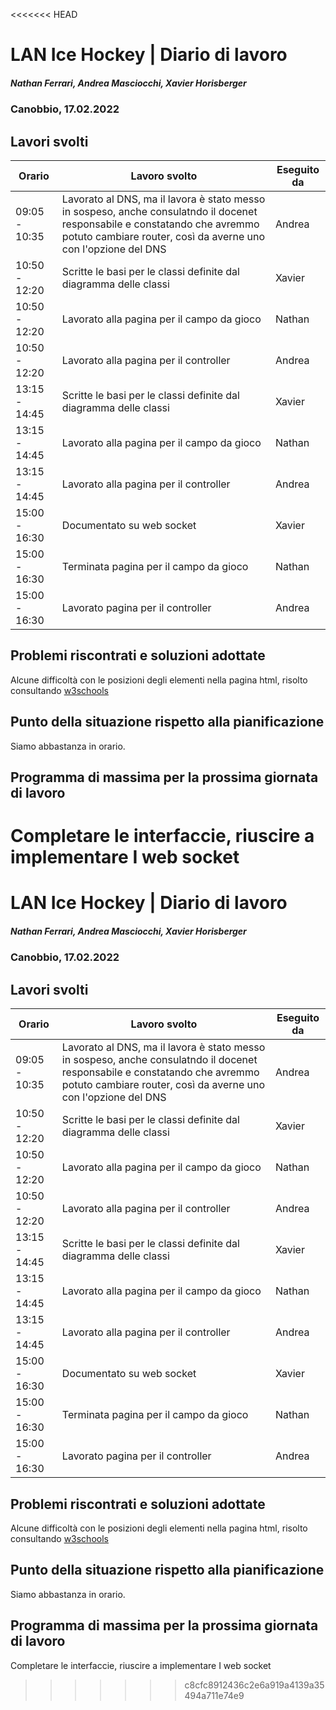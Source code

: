 <<<<<<< HEAD
# LAN Ice Hockey | Diario di lavoro
##### Nathan Ferrari, Andrea Masciocchi, Xavier Horisberger
### Canobbio, 17.02.2022

## Lavori svolti
| Orario | Lavoro svolto | Eseguito da |
|-|-|-|
| 09:05 - 10:35 | Lavorato al DNS, ma il lavora è stato messo in sospeso, anche consulatndo il docenet responsabile e constatando che avremmo potuto cambiare router, così da averne uno con l'opzione del DNS | Andrea |
| 10:50 - 12:20 | Scritte le basi per le classi definite dal diagramma delle classi | Xavier |
| 10:50 - 12:20 | Lavorato alla pagina per il campo da gioco | Nathan |
| 10:50 - 12:20 | Lavorato alla pagina per il controller | Andrea |
| 13:15 - 14:45 | Scritte le basi per le classi definite dal diagramma delle classi | Xavier |
| 13:15 - 14:45 | Lavorato alla pagina per il campo da gioco | Nathan |
| 13:15 - 14:45 | Lavorato alla pagina per il controller | Andrea |
| 15:00 - 16:30 | Documentato su web socket | Xavier |
| 15:00 - 16:30 | Terminata pagina per il campo da gioco | Nathan |
| 15:00 - 16:30 | Lavorato pagina per il controller | Andrea |

##  Problemi riscontrati e soluzioni adottate
Alcune difficoltà con le posizioni degli elementi nella pagina html, risolto consultando [w3schools](www.w3schools.com/css/css_positioning.asp)

##  Punto della situazione rispetto alla pianificazione
Siamo abbastanza in orario.

## Programma di massima per la prossima giornata di lavoro
Completare le interfaccie, riuscire a implementare I web socket
=======
# LAN Ice Hockey | Diario di lavoro
##### Nathan Ferrari, Andrea Masciocchi, Xavier Horisberger
### Canobbio, 17.02.2022

## Lavori svolti
| Orario | Lavoro svolto | Eseguito da |
|-|-|-|
| 09:05 - 10:35 | Lavorato al DNS, ma il lavora è stato messo in sospeso, anche consulatndo il docenet responsabile e constatando che avremmo potuto cambiare router, così da averne uno con l'opzione del DNS | Andrea |
| 10:50 - 12:20 | Scritte le basi per le classi definite dal diagramma delle classi | Xavier |
| 10:50 - 12:20 | Lavorato alla pagina per il campo da gioco | Nathan |
| 10:50 - 12:20 | Lavorato alla pagina per il controller | Andrea |
| 13:15 - 14:45 | Scritte le basi per le classi definite dal diagramma delle classi | Xavier |
| 13:15 - 14:45 | Lavorato alla pagina per il campo da gioco | Nathan |
| 13:15 - 14:45 | Lavorato alla pagina per il controller | Andrea |
| 15:00 - 16:30 | Documentato su web socket | Xavier |
| 15:00 - 16:30 | Terminata pagina per il campo da gioco | Nathan |
| 15:00 - 16:30 | Lavorato pagina per il controller | Andrea |

##  Problemi riscontrati e soluzioni adottate
Alcune difficoltà con le posizioni degli elementi nella pagina html, risolto consultando [w3schools](www.w3schools.com/css/css_positioning.asp)

##  Punto della situazione rispetto alla pianificazione
Siamo abbastanza in orario.

## Programma di massima per la prossima giornata di lavoro
Completare le interfaccie, riuscire a implementare I web socket
>>>>>>> c8cfc8912436c2e6a919a4139a35494a711e74e9

